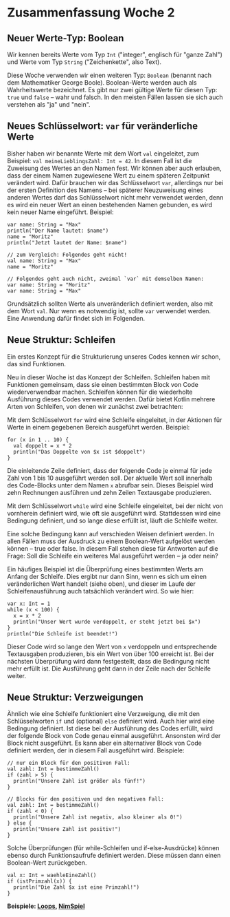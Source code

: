 # Zusammenfassung Woche 2

## Neuer Werte-Typ: Boolean

Wir kennen bereits Werte vom Typ `Int`
("integer", englisch für "ganze Zahl")
und Werte vom Typ `String` ("Zeichenkette", also Text).

Diese Woche verwenden wir einen weiteren Typ:
`Boolean` (benannt nach dem Mathematiker George Boole).
Boolean-Werte werden auch als Wahrheitswerte bezeichnet.
Es gibt nur zwei gültige Werte für diesen Typ:
`true` und `false` – wahr und falsch.
In den meisten Fällen lassen sie sich auch verstehen als
"ja" und "nein".

## Neues Schlüsselwort: `var` für veränderliche Werte

Bisher haben wir benannte Werte mit dem Wort `val` eingeleitet,
zum Beispiel: `val meineLieblingsZahl: Int = 42`.
In diesem Fall ist die Zuweisung des Wertes an den Namen fest.
Wir können aber auch erlauben,
dass der einem Namen zugewiesene Wert
zu einem späteren Zeitpunkt verändert wird.
Dafür brauchen wir das Schlüsselwort `var`,
allerdings nur bei der ersten Definition des Namens –
bei späterer Neuzuweisung eines anderen Wertes
darf das Schlüsselwort nicht mehr verwendet werden,
denn es wird ein neuer Wert an einen bestehenden Namen gebunden,
es wird kein neuer Name eingeführt. 
Beispiel:
```
var name: String = "Max"
println("Der Name lautet: $name")
name = "Moritz"
println("Jetzt lautet der Name: $name")

// zum Vergleich: Folgendes geht nicht!
val name: String = "Max"
name = "Moritz"

// Folgendes geht auch nicht, zweimal `var` mit demselben Namen:
var name: String = "Moritz"
var name: String = "Max"
```
Grundsätzlich sollten Werte als unveränderlich definiert werden,
also mit dem Wort `val`.
Nur wenn es notwendig ist, sollte `var` verwendet werden.
Eine Anwendung dafür findet sich im Folgenden.

## Neue Struktur: Schleifen

Ein erstes Konzept für die Strukturierung unseres Codes
kennen wir schon, das sind Funktionen.

Neu in dieser Woche ist das Konzept der Schleifen.
Schleifen haben mit Funktionen gemeinsam,
dass sie einen bestimmten Block von Code 
wiederverwendbar machen.
Schleifen können
für die wiederholte Ausführung dieses Codes verwendet werden.
Dafür bietet Kotlin mehrere Arten von Schleifen,
von denen wir zunächst zwei betrachten:

Mit dem Schlüsselwort `for` wird eine Schleife eingeleitet,
in der Aktionen 
für Werte in einem gegebenen Bereich ausgeführt werden.
Beispiel:
```
for (x in 1 .. 10) {
  val doppelt = x * 2
  println("Das Doppelte von $x ist $doppelt")
}
```
Die einleitende Zeile definiert,
dass der folgende Code je einmal für jede Zahl von 1 bis 10
ausgeführt werden soll.
Der aktuelle Wert soll innerhalb des Code-Blocks
unter dem Namen `x` abrufbar sein.
Dieses Beispiel wird zehn Rechnungen ausführen 
und zehn Zeilen Textausgabe produzieren.

Mit dem Schlüsselwort `while` wird eine Schleife eingeleitet,
bei der nicht von vornherein definiert wird,
wie oft sie ausgeführt wird.
Stattdessen wird eine Bedingung definiert,
und so lange diese erfüllt ist, läuft die Schleife weiter.

Eine solche Bedingung
kann auf verschieden Weisen definiert werden.
In allen Fällen muss der Ausdruck zu einem Boolean-Wert
aufgelöst werden können – true oder false.
In diesem Fall stehen diese für Antworten auf die Frage:
Soll die Schleife ein weiteres Mal ausgeführt werden –
ja oder nein?

Ein häufiges Beispiel ist die Überprüfung
eines bestimmten Werts am Anfang der Schleife.
Dies ergibt nur dann Sinn,
wenn es sich um einen veränderlichen Wert handelt (siehe oben),
und dieser im Laufe der Schleifenausführung
auch tatsächlich verändert wird.
So wie hier:
```
var x: Int = 1
while (x < 100) {
  x = x * 2
  println("Unser Wert wurde verdoppelt, er steht jetzt bei $x")
}
println("Die Schleife ist beendet!")
```
Dieser Code wird so lange den Wert von `x` verdoppeln
und entsprechende Textausgaben produzieren,
bis ein Wert von über 100 erreicht ist.
Bei der nächsten Überprüfung wird dann festgestellt,
dass die Bedingung nicht mehr erfüllt ist.
Die Ausführung geht dann in der Zeile nach der Schleife weiter.

## Neue Struktur: Verzweigungen

Ähnlich wie eine Schleife funktioniert eine Verzweigung,
die mit den Schlüsselworten `if` und (optional) `else`
definiert wird.
Auch hier wird eine Bedingung definiert.
Ist diese bei der Ausführung des Codes erfüllt,
wird der folgende Block von Code genau einmal ausgeführt.
Ansonsten wird der Block nicht ausgeführt.
Es kann aber ein alternativer Block von Code definiert werden,
der in diesem Fall ausgeführt wird.
Beispiele:
```
// nur ein Block für den positiven Fall:
val zahl: Int = bestimmeZahl()
if (zahl > 5) {
  println("Unsere Zahl ist größer als fünf!")
}
```
```
// Blocks für den positiven und den negativen Fall:
val zahl: Int = bestimmeZahl()
if (zahl < 0) {
  println("Unsere Zahl ist negativ, also kleiner als 0!")
} else {
  println("Unsere Zahl ist positiv!")
}
```

Solche Überprüfungen (für while-Schleifen und if-else-Ausdrücke)
können ebenso durch Funktionsaufrufe definiert werden.
Diese müssen dann einen Boolean-Wert zurückgeben.
```
val x: Int = waehleEineZahl()
if (istPrimzahl(x)) {
  println("Die Zahl $x ist eine Primzahl!")
}
```

**Beispiele: [Loops](Loops.kt), [NimSpiel](NimSpiel.kt)**